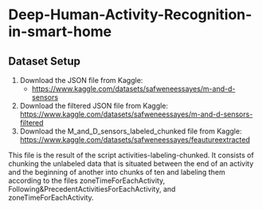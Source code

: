 # Deep-Human-Activity-Recognition-in-smart-home
## Dataset Setup

1. Download the JSON file from Kaggle:  
   - https://www.kaggle.com/datasets/safweneessayes/m-and-d-sensors  
2. Download the  filtered JSON file from Kaggle:  
https://www.kaggle.com/datasets/safweneessayes/m-and-d-sensors-filtered
3. Download the  M_and_D_sensors_labeled_chunked file from Kaggle: 
 https://www.kaggle.com/datasets/safweneessayes/feautureextracted

 This file is the result of the script activities-labeling-chunked. It consists of chunking the unlabeled data that is situated between the end of an activity and the beginning of another into chunks of ten and labeling them according to the files zoneTimeForEachActivity, Following&PrecedentActivitiesForEachActivity, and zoneTimeForEachActivity.
 